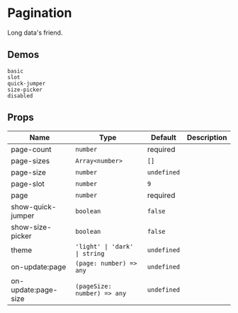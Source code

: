 # Pagination
<!--single-column-->
Long data's friend.
## Demos
```demo
basic
slot
quick-jumper
size-picker
disabled
```

## Props
|Name|Type|Default|Description|
|-|-|-|-|
|page-count|`number`|required||
|page-sizes|`Array<number>`|`[]`||
|page-size|`number`|`undefined`||
|page-slot|`number`|`9`||
|page|`number`|required||
|show-quick-jumper|`boolean`|`false`||
|show-size-picker|`boolean`|`false`||
|theme|`'light' \| 'dark' \| string`|`undefined`||
|on-update:page|`(page: number) => any`|`undefined`||
|on-update:page-size|`(pageSize: number) => any`|`undefined`||
